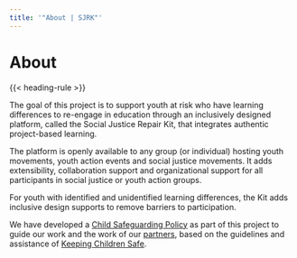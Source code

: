 ```yaml
---
title: '"About | SJRK"'
---
```

# About

{{< heading-rule >}}

The goal of this project is to support youth at risk who have learning differences to re-engage in education through an inclusively designed platform, called the Social Justice Repair Kit, that integrates authentic project-based learning.

The platform is openly available to any group (or individual) hosting youth movements, youth action events and social justice movements. It adds extensibility, collaboration support and organizational support for all participants in social justice or youth action groups.

For youth with identified and unidentified learning differences, the Kit adds inclusive design supports to remove barriers to participation.

We have developed a [Child Safeguarding Policy](/pdfs/IDRC-Child-Safeguarding-Policy.pdf) as part of this project to guide our work and the work of our [partners](/partners/), based on the guidelines and assistance of [Keeping Children Safe](https://www.keepingchildrensafe.org.uk/).
